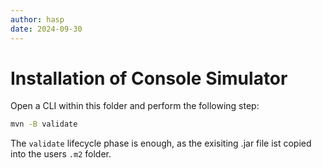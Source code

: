 ```yaml
---
author: hasp
date: 2024-09-30
---
```


# Installation of Console Simulator

Open a CLI within this folder and perform the following step:

```bash
mvn -B validate
```

The `validate` lifecycle phase is enough, as the exisiting .jar file ist copied into the users `.m2` folder.
